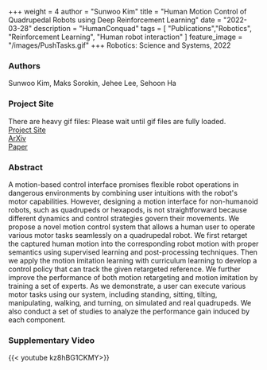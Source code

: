+++
weight = 4
author = "Sunwoo Kim"
title = "Human Motion Control of Quadrupedal Robots using Deep Reinforcement Learning"
date = "2022-03-28"
description = "HumanConquad"
tags = [
    "Publications","Robotics", "Reinforcement Learning", "Human robot interaction"
]
feature_image = "/images/PushTasks.gif"
+++
Robotics: Science and Systems, 2022
<!--more-->
### Authors
Sunwoo Kim, Maks Sorokin, Jehee Lee, Sehoon Ha

### Project Site
There are heavy gif files: Please wait until gif files are fully loaded. \
[Project Site](https://sites.google.com/view/humanconquad)  
[ArXiv](https://arxiv.org/abs/2204.13336) \
[Paper](/files/HumanConQuad.pdf)


### Abstract
A motion-based control interface promises flexible robot operations in dangerous environments by combining user intuitions with the robot's motor capabilities. However, designing a motion interface for non-humanoid robots, such as quadrupeds or hexapods, is not straightforward because different dynamics and control strategies govern their movements. We propose a novel motion control system that allows a human user to operate various motor tasks seamlessly on a quadrupedal robot. We first retarget the captured human motion into the corresponding robot motion with proper semantics using supervised learning and post-processing techniques. Then we apply the motion imitation learning with curriculum learning to develop a control policy that can track the given retargeted reference. We further improve the performance of both motion retargeting and motion imitation by training a set of experts. As we demonstrate, a user can execute various motor tasks using our system, including standing, sitting, tilting, manipulating, walking, and turning, on simulated and real quadrupeds. We also conduct a set of studies to analyze the performance gain induced by each component.

### Supplementary Video

{{< youtube kz8hBG1CKMY>}}
